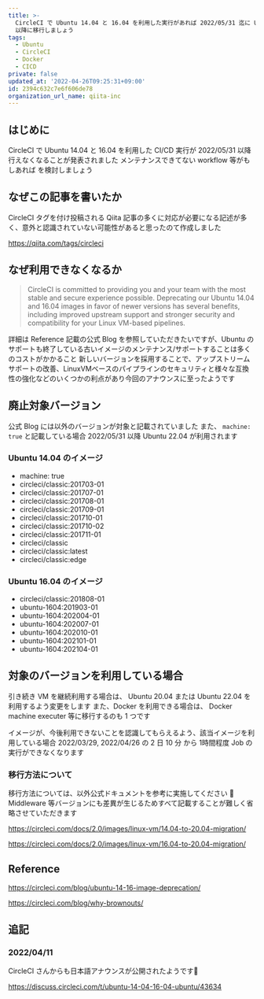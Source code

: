 ```yaml
---
title: >-
  CircleCI で Ubuntu 14.04 と 16.04 を利用した実行があれば 2022/05/31 迄に Ubuntu 20.04
  以降に移行しましょう
tags:
  - Ubuntu
  - CircleCI
  - Docker
  - CICD
private: false
updated_at: '2022-04-26T09:25:31+09:00'
id: 2394c632c7e6f606de78
organization_url_name: qiita-inc
---
```

## はじめに

CircleCI で Ubuntu 14.04 と 16.04 を利用した CI/CD 実行が 2022/05/31 以降行えなくなることが発表されました
メンテナンスできてない workflow 等がもしあれば を検討しましょう

## なぜこの記事を書いたか

CircleCI タグを付け投稿される Qiita 記事の多くに対応が必要になる記述が多く、意外と認識されていない可能性があると思ったのて作成しました

https://qiita.com/tags/circleci

## なぜ利用できなくなるか

> CircleCI is committed to providing you and your team with the most stable and secure experience possible. Deprecating our Ubuntu 14.04 and 16.04 images in favor of newer versions has several benefits, including improved upstream support and stronger security and compatibility for your Linux VM-based pipelines.

詳細は Reference 記載の公式 Blog を参照していただきたいですが、Ubuntu のサポートも終了している古いイメージのメンテナンス/サポートすることは多くのコストがかかること
新しいバージョンを採用することで、アップストリームサポートの改善、LinuxVMベースのパイプラインのセキュリティと様々な互換性の強化などのいくつかの利点があり今回のアナウンスに至ったようです

## 廃止対象バージョン

公式 Blog には以外のバージョンが対象と記載されていました
また、 `machine: true` と記載している場合 2022/05/31 以降 Ubuntu 22.04 が利用されます

### Ubuntu 14.04 のイメージ

- machine: true
- circleci/classic:201703-01
- circleci/classic:201707-01
- circleci/classic:201708-01
- circleci/classic:201709-01
- circleci/classic:201710-01
- circleci/classic:201710-02
- circleci/classic:201711-01
- circleci/classic
- circleci/classic:latest
- circleci/classic:edge

### Ubuntu 16.04 のイメージ

- circleci/classic:201808-01
- ubuntu-1604:201903-01
- ubuntu-1604:202004-01
- ubuntu-1604:202007-01
- ubuntu-1604:202010-01
- ubuntu-1604:202101-01
- ubuntu-1604:202104-01

## 対象のバージョンを利用している場合

引き続き VM を継続利用する場合は、 Ubuntu 20.04 または Ubuntu 22.04 を利用するよう変更をします
また、Docker を利用できる場合は、 Docker machine executer 等に移行するのも 1 つです

イメージが、今後利用できないことを認識してもらえるよう、該当イメージを利用している場合 2022/03/29, 
2022/04/26 の 2 日 10 分 から 1時間程度 Job の実行ができなくなります

### 移行方法について

移行方法については、以外公式ドキュメントを参考に実施してください 🙏
Middleware 等バージョンにも差異が生じるためすべて記載することが難しく省略させていただきます

https://circleci.com/docs/2.0/images/linux-vm/14.04-to-20.04-migration/

https://circleci.com/docs/2.0/images/linux-vm/16.04-to-20.04-migration/

## Reference

https://circleci.com/blog/ubuntu-14-16-image-deprecation/

https://circleci.com/blog/why-brownouts/

## 追記

### 2022/04/11

CircleCI さんからも日本語アナウンスが公開されたようです🙏 

https://discuss.circleci.com/t/ubuntu-14-04-16-04-ubuntu/43634
